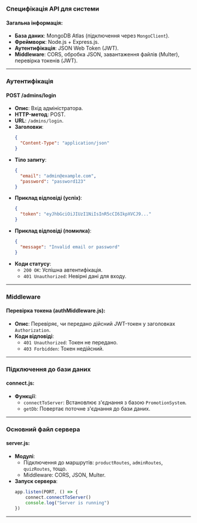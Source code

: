 ### Специфікація API для системи

#### Загальна інформація:
- **База даних**: MongoDB Atlas (підключення через `MongoClient`).
- **Фреймворк**: Node.js + Express.js.
- **Аутентифікація**: JSON Web Token (JWT).
- **Middleware**: CORS, обробка JSON, завантаження файлів (Multer), перевірка токенів (JWT).

---

### Аутентифікація

#### **POST /admins/login**
- **Опис**: Вхід адміністратора.
- **HTTP-метод**: POST.
- **URL**: `/admins/login`.
- **Заголовки**:
  ```json
  {
    "Content-Type": "application/json"
  }
  ```
- **Тіло запиту**:
  ```json
  {
    "email": "admin@example.com",
    "password": "password123"
  }
  ```
- **Приклад відповіді (успіх)**:
  ```json
  {
    "token": "eyJhbGciOiJIUzI1NiIsInR5cCI6IkpXVCJ9..."
  }
  ```
- **Приклад відповіді (помилка)**:
  ```json
  {
    "message": "Invalid email or password"
  }
  ```
- **Коди статусу**:
  - `200 OK`: Успішна автентифікація.
  - `401 Unauthorized`: Невірні дані для входу.

---

### Middleware

#### **Перевірка токена (authMiddleware.js)**:
- **Опис**: Перевіряє, чи передано дійсний JWT-токен у заголовках `Authorization`.
- **Коди відповіді**:
  - `401 Unauthorized`: Токен не передано.
  - `403 Forbidden`: Токен недійсний.
---

### Підключення до бази даних

#### **connect.js**:
- **Функції**:
  - `connectToServer`: Встановлює з'єднання з базою `PromotionSystem`.
  - `getDb`: Повертає поточне з'єднання до бази даних.

---

### Основний файл сервера

#### **server.js**:
- **Модулі**:
  - Підключення до маршрутів: `productRoutes`, `adminRoutes`, `quizRoutes`, тощо.
  - Middleware: CORS, JSON, Multer.
- **Запуск сервера**:
  ```javascript
  app.listen(PORT, () => {
      connect.connectToServer()
      console.log("Server is running")
  })
  ```

---
